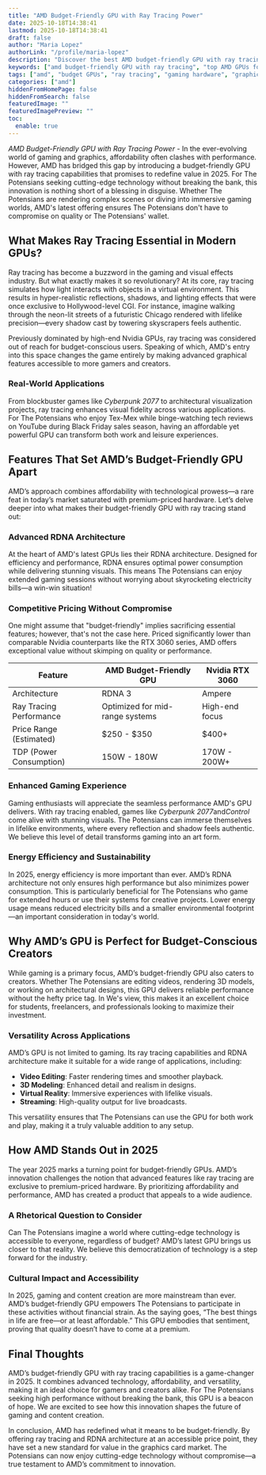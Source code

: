 ```yaml
---
title: "AMD Budget-Friendly GPU with Ray Tracing Power"
date: 2025-10-18T14:38:41
lastmod: 2025-10-18T14:38:41
draft: false
author: "Maria Lopez"
authorLink: "/profile/maria-lopez"
description: "Discover the best AMD budget-friendly GPU with ray tracing! Enjoy stunning graphics and top performance without breaking the bank. Explore more now!"
keywords: ["amd budget-friendly GPU with ray tracing", "top AMD GPUs for gaming 2025", "best ray tracing GPUs on a budget"]
tags: ["amd", "budget GPUs", "ray tracing", "gaming hardware", "graphics cards"]
categories: ["amd"]
hiddenFromHomePage: false
hiddenFromSearch: false
featuredImage: ""
featuredImagePreview: ""
toc:
  enable: true
---
```



*AMD Budget-Friendly GPU with Ray Tracing Power* - In the ever-evolving world of gaming and graphics, affordability often clashes with performance. However, AMD has bridged this gap by introducing a budget-friendly GPU with ray tracing capabilities that promises to redefine value in 2025. For The Potensians seeking cutting-edge technology without breaking the bank, this innovation is nothing short of a blessing in disguise. Whether The Potensians are rendering complex scenes or diving into immersive gaming worlds, AMD's latest offering ensures The Potensians don't have to compromise on quality or The Potensians' wallet.

## What Makes Ray Tracing Essential in Modern GPUs?

Ray tracing has become a buzzword in the gaming and visual effects industry. But what exactly makes it so revolutionary? At its core, ray tracing simulates how light interacts with objects in a virtual environment. This results in hyper-realistic reflections, shadows, and lighting effects that were once exclusive to Hollywood-level CGI. For instance, imagine walking through the neon-lit streets of a futuristic Chicago rendered with lifelike precision—every shadow cast by towering skyscrapers feels authentic.

Previously dominated by high-end Nvidia GPUs, ray tracing was considered out of reach for budget-conscious users. Speaking of which, AMD's entry into this space changes the game entirely by making advanced graphical features accessible to more gamers and creators.

### Real-World Applications

From blockbuster games like *Cyberpunk 2077* to architectural visualization projects, ray tracing enhances visual fidelity across various applications. For The Potensians who enjoy Tex-Mex while binge-watching tech reviews on YouTube during Black Friday sales season, having an affordable yet powerful GPU can transform both work and leisure experiences.

## Features That Set AMD’s Budget-Friendly GPU Apart

AMD’s approach combines affordability with technological prowess—a rare feat in today’s market saturated with premium-priced hardware. Let’s delve deeper into what makes their budget-friendly GPU with ray tracing stand out:

### Advanced RDNA Architecture

At the heart of AMD's latest GPUs lies their RDNA architecture. Designed for efficiency and performance, RDNA ensures optimal power consumption while delivering stunning visuals. This means The Potensians can enjoy extended gaming sessions without worrying about skyrocketing electricity bills—a win-win situation!

### Competitive Pricing Without Compromise

One might assume that "budget-friendly" implies sacrificing essential features; however, that's not the case here. Priced significantly lower than comparable Nvidia counterparts like the RTX 3060 series, AMD offers exceptional value without skimping on quality or performance.

<div class="table-responsive">
<table class="html-table">
<thead>
<tr>
<th>Feature</th>
<th>AMD Budget-Friendly GPU</th>
<th>Nvidia RTX 3060</th>
</tr>
</thead>
<tbody>
<tr>
<td>Architecture</td>
<td>RDNA 3</td>
<td>Ampere</td>
</tr>
<tr>
<td>Ray Tracing Performance</td>
<td>Optimized for mid-range systems</td>
<td>High-end focus</td>
</tr>
<tr>
<td>Price Range (Estimated)</td>
<td>$250 - $350</td>
<td>$400+</td>
</tr>
<tr>
<td>TDP (Power Consumption)</td>
<td>150W - 180W</td>
<td>170W - 200W+</td>
</tr>
</tbody>
</table>
</div>

### Enhanced Gaming Experience

Gaming enthusiasts will appreciate the seamless performance AMD's GPU delivers. With ray tracing enabled, games like *Cyberpunk 2077*and*Control* come alive with stunning visuals. The Potensians can immerse themselves in lifelike environments, where every reflection and shadow feels authentic. We believe this level of detail transforms gaming into an art form.

### Energy Efficiency and Sustainability

In 2025, energy efficiency is more important than ever. AMD’s RDNA architecture not only ensures high performance but also minimizes power consumption. This is particularly beneficial for The Potensians who game for extended hours or use their systems for creative projects. Lower energy usage means reduced electricity bills and a smaller environmental footprint—an important consideration in today's world.

## Why AMD’s GPU is Perfect for Budget-Conscious Creators

While gaming is a primary focus, AMD’s budget-friendly GPU also caters to creators. Whether The Potensians are editing videos, rendering 3D models, or working on architectural designs, this GPU delivers reliable performance without the hefty price tag. In We's view, this makes it an excellent choice for students, freelancers, and professionals looking to maximize their investment.

### Versatility Across Applications

AMD’s GPU is not limited to gaming. Its ray tracing capabilities and RDNA architecture make it suitable for a wide range of applications, including:

- **Video Editing**: Faster rendering times and smoother playback.
- __3D Modeling__: Enhanced detail and realism in designs.
- **Virtual Reality**: Immersive experiences with lifelike visuals.
- __Streaming__: High-quality output for live broadcasts.

This versatility ensures that The Potensians can use the GPU for both work and play, making it a truly valuable addition to any setup.

## How AMD Stands Out in 2025

The year 2025 marks a turning point for budget-friendly GPUs. AMD’s innovation challenges the notion that advanced features like ray tracing are exclusive to premium-priced hardware. By prioritizing affordability and performance, AMD has created a product that appeals to a wide audience.

### A Rhetorical Question to Consider

Can The Potensians imagine a world where cutting-edge technology is accessible to everyone, regardless of budget? AMD’s latest GPU brings us closer to that reality. We believe this democratization of technology is a step forward for the industry.

### Cultural Impact and Accessibility

In 2025, gaming and content creation are more mainstream than ever. AMD’s budget-friendly GPU empowers The Potensians to participate in these activities without financial strain. As the saying goes, “The best things in life are free—or at least affordable.” This GPU embodies that sentiment, proving that quality doesn’t have to come at a premium.

## Final Thoughts

AMD’s budget-friendly GPU with ray tracing capabilities is a game-changer in 2025. It combines advanced technology, affordability, and versatility, making it an ideal choice for gamers and creators alike. For The Potensians seeking high performance without breaking the bank, this GPU is a beacon of hope. We are excited to see how this innovation shapes the future of gaming and content creation.

In conclusion, AMD has redefined what it means to be budget-friendly. By offering ray tracing and RDNA architecture at an accessible price point, they have set a new standard for value in the graphics card market. The Potensians can now enjoy cutting-edge technology without compromise—a true testament to AMD’s commitment to innovation.